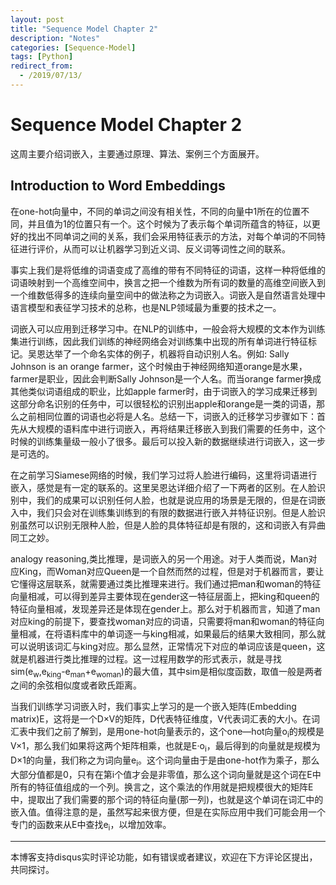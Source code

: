 ```yaml
---
layout: post
title: "Sequence Model Chapter 2"
description: "Notes"
categories: [Sequence-Model]
tags: [Python]
redirect_from:
  - /2019/07/13/
---
```


# Sequence Model Chapter 2  

这周主要介绍词嵌入，主要通过原理、算法、案例三个方面展开。  

## Introduction to Word Embeddings  

在one-hot向量中，不同的单词之间没有相关性，不同的向量中1所在的位置不同，并且值为1的位置只有一个。这个时候为了表示每个单词所蕴含的特征，以更好的找出不同单词之间的关系，我们会采用特征表示的方法，对每个单词的不同特征进行评价，从而可以让机器学习到近义词、反义词等词性之间的联系。  

事实上我们是将低维的词语变成了高维的带有不同特征的词语，这样一种将低维的词语映射到一个高维空间中，换言之把一个维数为所有词的数量的高维空间嵌入到一个维数低得多的连续向量空间中的做法称之为词嵌入。词嵌入是自然语言处理中语言模型和表征学习技术的总称，也是NLP领域最为重要的技术之一。  

词嵌入可以应用到迁移学习中。在NLP的训练中，一般会将大规模的文本作为训练集进行训练，因此我们训练的神经网络会对训练集中出现的所有单词进行特征标记。吴恩达举了一个命名实体的例子，机器将自动识别人名。例如: Sally Johnson is an orange farmer，这个时候由于神经网络知道orange是水果，farmer是职业，因此会判断Sally Johnson是一个人名。而当orange farmer换成其他类似词语组成的职业，比如apple farmer时，由于词嵌入的学习成果迁移到这部分命名识别的任务中，可以很轻松的识别出apple和orange是一类的词语，那么之前相同位置的词语也必将是人名。总结一下，词嵌入的迁移学习步骤如下：首先从大规模的语料库中进行词嵌入，再将结果迁移嵌入到我们需要的任务中，这个时候的训练集量级一般小了很多。最后可以投入新的数据继续进行词嵌入，这一步是可选的。  

在之前学习Siamese网络的时候，我们学习过将人脸进行编码，这里将词语进行嵌入，感觉是有一定的联系的。这里吴恩达详细介绍了一下两者的区别。在人脸识别中，我们的成果可以识别任何人脸，也就是说应用的场景是无限的，但是在词嵌入中，我们只会对在训练集训练到的有限的数据进行嵌入并特征识别。但是人脸识别虽然可以识别无限种人脸，但是人脸的具体特征却是有限的，这和词嵌入有异曲同工之妙。  

analogy reasoning,类比推理，是词嵌入的另一个用途。对于人类而说，Man对应King，而Woman对应Queen是一个自然而然的过程，但是对于机器而言，要让它懂得这层联系，就需要通过类比推理来进行。我们通过把man和woman的特征向量相减，可以得到差异主要体现在gender这一特征层面上，把king和queen的特征向量相减，发现差异还是体现在gender上。那么对于机器而言，知道了man对应king的前提下，要查找woman对应的词语，只需要将man和woman的特征向量相减，在将语料库中的单词逐一与king相减，如果最后的结果大致相同，那么就可以说明该词汇与king对应。那么显然，正常情况下对应的单词应该是queen，这就是机器进行类比推理的过程。这一过程用数学的形式表示，就是寻找sim(e<sub>w</sub>,e<sub>king</sub>-e<sub>man</sub>+e<sub>woman</sub>)的最大值，其中sim是相似度函数，取值一般是两者之间的余弦相似度或者欧氏距离。  

当我们训练学习词嵌入时，我们事实上学习的是一个嵌入矩阵(Embedding matrix)E，这将是一个D×V的矩阵，D代表特征维度，V代表词汇表的大小。在词汇表中我们之前了解到，是用one-hot向量表示的，这个one—hot向量o<sub>i</sub>的规模是V×1，那么我们如果将这两个矩阵相乘，也就是E·o<sub>i</sub>，最后得到的向量就是规模为D×1的向量，我们称之为词向量e<sub>i</sub>。这个词向量由于是由one-hot作为乘子，那么大部分值都是0，只有在第i个值才会是非零值，那么这个词向量就是这个词在E中所有的特征值组成的一个列。换言之，这个乘法的作用就是把规模很大的矩阵E中，提取出了我们需要的那个词的特征向量(那一列)，也就是这个单词在词汇中的嵌入值。值得注意的是，虽然写起来很方便，但是在实际应用中我们可能会用一个专门的函数来从E中查找e<sub>i</sub>，以增加效率。  



---
本博客支持disqus实时评论功能，如有错误或者建议，欢迎在下方评论区提出，共同探讨。  

